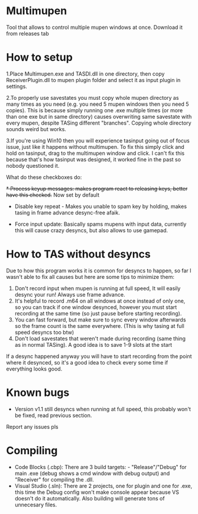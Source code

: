 # Multimupen
Tool that allows to control multiple mupen windows at once.
Download it from releases tab

# How to setup
1.Place Multimupen.exe and TASDI.dll in one directory, then copy ReceiverPlugin.dll to mupen plugin folder and select it as input plugin in settings.

2.To properly use savestates you must copy whole mupen directory as many times as you need (e.g. you need 5 mupen windows then you need 5 copies). This is because simply running one .exe multiple times (or more than one exe but in same directory) causes overwriting same savestate with every mupen, despite TASing different "branches". Copying whole directory sounds weird but works.

3.If you're using Win10 then you will experience tasinput going out of focus issue, just like it happens without multimupen. To fix this simply click and hold on tasinput, drag to the multimupen window and click. I can't fix this because that's how tasinput was designed, it worked fine in the past so nobody questioned it.

What do these checkboxes do:

~~* Process keyup messages: makes program react to releasing keys, better have this checked.~~ Now set by default

* Disable key repeat - Makes you unable to spam key by holding, makes tasing in frame advance desync-free afaik.

* Force input update: Basically spams mupens with input data, currently this will cause crazy desyncs, but also allows to use gamepad.

# How to TAS without desyncs
Due to how this program works it is common for desyncs to happen, so far I wasn't able to fix all causes but here are some tips to minimize them:
1. Don't record input when mupen is running at full speed, It will easily desync your run! Always use frame advance.
2. It's helpful to record .m64 on all windows at once instead of only one, so you can track if one window desynced, however you must start recording at the same time (so just pause before starting recording).
3. You can fast forward, but make sure to sync every window afterwards so the frame count is the same everywhere. (This is why tasing at full speed desyncs too btw)
4. Don't load savestates that weren't made during recording (same thing as in normal TASing). A good idea is to save 1-9 slots at the start

If a desync happened anyway you will have to start recording from the point where it desynced, so it's a good idea to check every some time if everything looks good.

# Known bugs
* Version v1.1 still desyncs when running at full speed, this probably won't be fixed, read previous section.

Report any issues pls

# Compiling
* Code Blocks (.cbp): There are 3 build targets: - "Release"/"Debug" for main .exe (debug shows a cmd window with debug output) and "Receiver" for compiling the .dll.
* Visual Studio (.sln): There are 2 projects, one for plugin and one for .exe, this time the Debug config won't make console appear because VS doesn't do it automatically. Also building will generate tons of unnecesary files.
